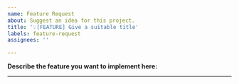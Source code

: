 ```yaml
---
name: Feature Request
about: Suggest an idea for this project.
title: '💡[FEATURE] Give a suitable title'
labels: feature-request
assignees: ''

---
```


<!-- Hey there, thank you for creating an issue! -->


**Describe the feature you want to implement here:**
<!--
Please describe in detail the feature you want to implement to this project.
-->

---